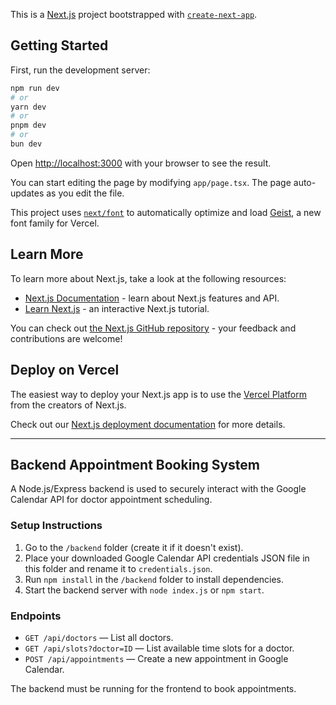 This is a [Next.js](https://nextjs.org) project bootstrapped with [`create-next-app`](https://nextjs.org/docs/app/api-reference/cli/create-next-app).

## Getting Started

First, run the development server:

```bash
npm run dev
# or
yarn dev
# or
pnpm dev
# or
bun dev
```

Open [http://localhost:3000](http://localhost:3000) with your browser to see the result.

You can start editing the page by modifying `app/page.tsx`. The page auto-updates as you edit the file.

This project uses [`next/font`](https://nextjs.org/docs/app/building-your-application/optimizing/fonts) to automatically optimize and load [Geist](https://vercel.com/font), a new font family for Vercel.

## Learn More

To learn more about Next.js, take a look at the following resources:

- [Next.js Documentation](https://nextjs.org/docs) - learn about Next.js features and API.
- [Learn Next.js](https://nextjs.org/learn) - an interactive Next.js tutorial.

You can check out [the Next.js GitHub repository](https://github.com/vercel/next.js) - your feedback and contributions are welcome!

## Deploy on Vercel

The easiest way to deploy your Next.js app is to use the [Vercel Platform](https://vercel.com/new?utm_medium=default-template&filter=next.js&utm_source=create-next-app&utm_campaign=create-next-app-readme) from the creators of Next.js.

Check out our [Next.js deployment documentation](https://nextjs.org/docs/app/building-your-application/deploying) for more details.

---

## Backend Appointment Booking System

A Node.js/Express backend is used to securely interact with the Google Calendar API for doctor appointment scheduling.

### Setup Instructions

1. Go to the `/backend` folder (create it if it doesn't exist).
2. Place your downloaded Google Calendar API credentials JSON file in this folder and rename it to `credentials.json`.
3. Run `npm install` in the `/backend` folder to install dependencies.
4. Start the backend server with `node index.js` or `npm start`.

### Endpoints

- `GET /api/doctors` — List all doctors.
- `GET /api/slots?doctor=ID` — List available time slots for a doctor.
- `POST /api/appointments` — Create a new appointment in Google Calendar.

The backend must be running for the frontend to book appointments.

